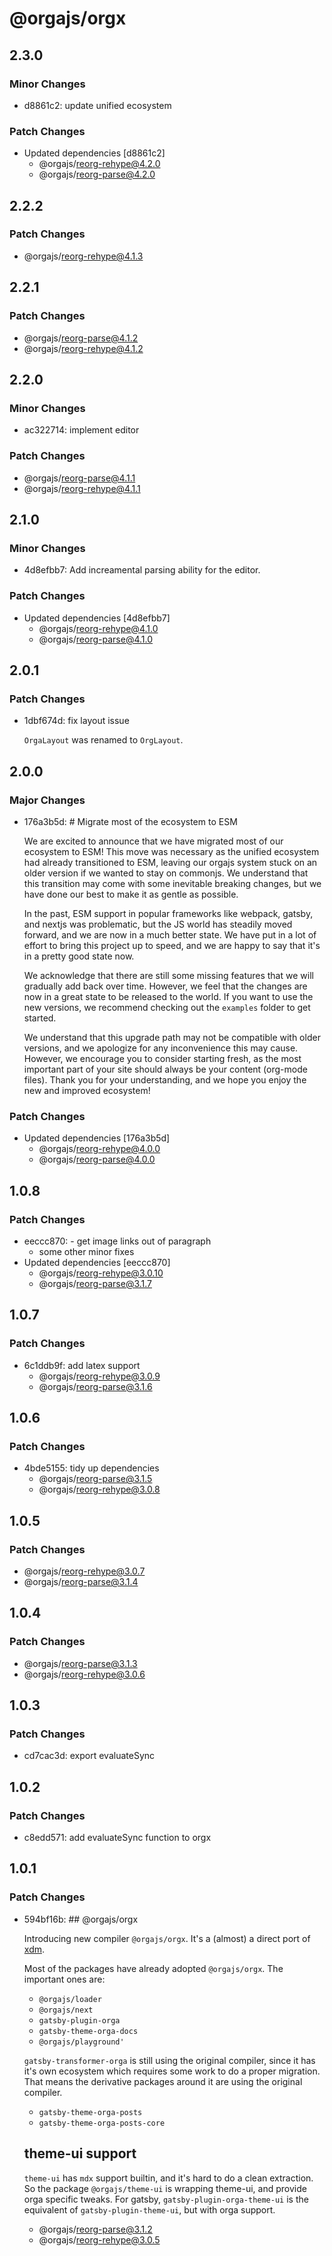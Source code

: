 # @orgajs/orgx

## 2.3.0

### Minor Changes

- d8861c2: update unified ecosystem

### Patch Changes

- Updated dependencies [d8861c2]
  - @orgajs/reorg-rehype@4.2.0
  - @orgajs/reorg-parse@4.2.0

## 2.2.2

### Patch Changes

- @orgajs/reorg-rehype@4.1.3

## 2.2.1

### Patch Changes

- @orgajs/reorg-parse@4.1.2
- @orgajs/reorg-rehype@4.1.2

## 2.2.0

### Minor Changes

- ac322714: implement editor

### Patch Changes

- @orgajs/reorg-parse@4.1.1
- @orgajs/reorg-rehype@4.1.1

## 2.1.0

### Minor Changes

- 4d8efbb7: Add increamental parsing ability for the editor.

### Patch Changes

- Updated dependencies [4d8efbb7]
  - @orgajs/reorg-rehype@4.1.0
  - @orgajs/reorg-parse@4.1.0

## 2.0.1

### Patch Changes

- 1dbf674d: fix layout issue

  `OrgaLayout` was renamed to `OrgLayout`.

## 2.0.0

### Major Changes

- 176a3b5d: # Migrate most of the ecosystem to ESM

  We are excited to announce that we have migrated most of our ecosystem to ESM! This move was necessary as the unified ecosystem had already transitioned to ESM, leaving our orgajs system stuck on an older version if we wanted to stay on commonjs. We understand that this transition may come with some inevitable breaking changes, but we have done our best to make it as gentle as possible.

  In the past, ESM support in popular frameworks like webpack, gatsby, and nextjs was problematic, but the JS world has steadily moved forward, and we are now in a much better state. We have put in a lot of effort to bring this project up to speed, and we are happy to say that it's in a pretty good state now.

  We acknowledge that there are still some missing features that we will gradually add back over time. However, we feel that the changes are now in a great state to be released to the world. If you want to use the new versions, we recommend checking out the `examples` folder to get started.

  We understand that this upgrade path may not be compatible with older versions, and we apologize for any inconvenience this may cause. However, we encourage you to consider starting fresh, as the most important part of your site should always be your content (org-mode files). Thank you for your understanding, and we hope you enjoy the new and improved ecosystem!

### Patch Changes

- Updated dependencies [176a3b5d]
  - @orgajs/reorg-rehype@4.0.0
  - @orgajs/reorg-parse@4.0.0

## 1.0.8

### Patch Changes

- eeccc870: - get image links out of paragraph
  - some other minor fixes
- Updated dependencies [eeccc870]
  - @orgajs/reorg-rehype@3.0.10
  - @orgajs/reorg-parse@3.1.7

## 1.0.7

### Patch Changes

- 6c1ddb9f: add latex support
  - @orgajs/reorg-rehype@3.0.9
  - @orgajs/reorg-parse@3.1.6

## 1.0.6

### Patch Changes

- 4bde5155: tidy up dependencies
  - @orgajs/reorg-parse@3.1.5
  - @orgajs/reorg-rehype@3.0.8

## 1.0.5

### Patch Changes

- @orgajs/reorg-rehype@3.0.7
- @orgajs/reorg-parse@3.1.4

## 1.0.4

### Patch Changes

- @orgajs/reorg-parse@3.1.3
- @orgajs/reorg-rehype@3.0.6

## 1.0.3

### Patch Changes

- cd7cac3d: export evaluateSync

## 1.0.2

### Patch Changes

- c8edd571: add evaluateSync function to orgx

## 1.0.1

### Patch Changes

- 594bf16b: ## @orgajs/orgx

  Introducing new compiler `@orgajs/orgx`. It's a (almost) a direct port of [xdm](https://github.com/wooorm/xdm).

  Most of the packages have already adopted `@orgajs/orgx`. The important ones are:

  - `@orgajs/loader`
  - `@orgajs/next`
  - `gatsby-plugin-orga`
  - `gatsby-theme-orga-docs`
  - `@orgajs/playground'`

  `gatsby-transformer-orga` is still using the original compiler, since it has it's own ecosystem which requires some work to do a proper migration. That means the derivative packages around it are using the original compiler.

  - `gatsby-theme-orga-posts`
  - `gatsby-theme-orga-posts-core`

  ## theme-ui support

  `theme-ui` has `mdx` support builtin, and it's hard to do a clean extraction. So the package `@orgajs/theme-ui` is wrapping theme-ui, and provide orga specific tweaks. For gatsby, `gatsby-plugin-orga-theme-ui` is the equivalent of `gatsby-plugin-theme-ui`, but with orga support.

  - @orgajs/reorg-parse@3.1.2
  - @orgajs/reorg-rehype@3.0.5
